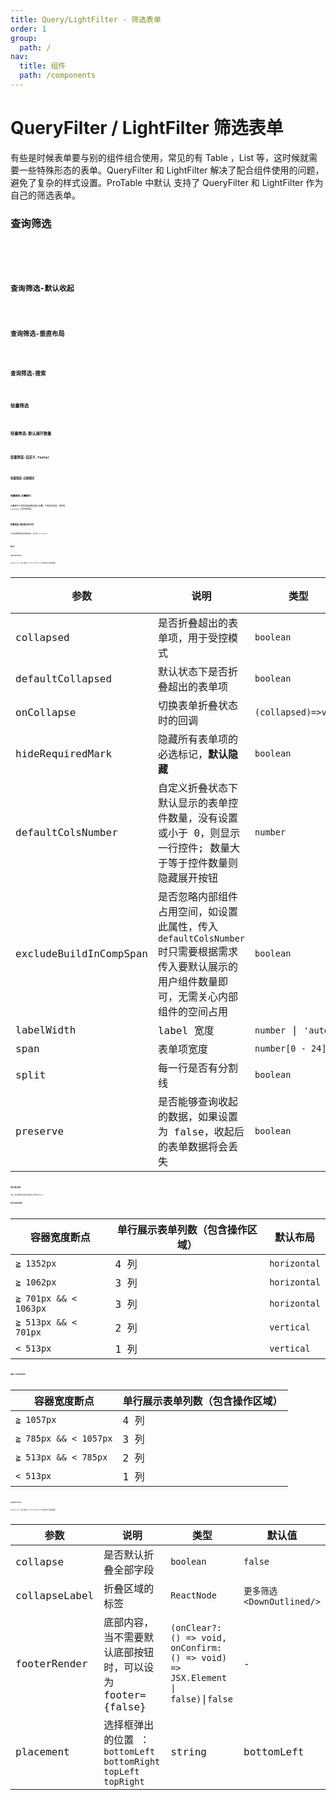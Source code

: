 ```yaml
---
title: Query/LightFilter - 筛选表单
order: 1
group:
  path: /
nav:
  title: 组件
  path: /components
---
```


# QueryFilter / LightFilter 筛选表单

有些是时候表单要与别的组件组合使用，常见的有 Table ，List 等，这时候就需要一些特殊形态的表单。QueryFilter 和 LightFilter 解决了配合组件使用的问题，避免了复杂的样式设置。ProTable 中默认 支持了 QueryFilter 和 LightFilter 作为自己的筛选表单。

### 查询筛选

<code src="./demos/query-filter.tsx" height="137px" title="查询筛选"/>

<code src="./demos/query-filter-test.tsx" height="168px" title="查询筛选" debug/>

### 查询筛选-默认收起

<code src="./demos/query-filter-collapsed.tsx" height="137px" title="查询筛选-默认收起"/>

### 查询筛选-垂直布局

<code src="./demos/query-filter-vertical.tsx" height="167px" title="查询筛选-垂直布局"/>

### 查询筛选-搜索

<code src="./demos/search-filter.tsx" background="#f0f2f5" height="328px" title="查询筛选-搜索"/>

### 轻量筛选

<code src="./demos/light-filter.tsx" height="287px" title="轻量筛选"/>

### 轻量筛选-默认展开数量

<code src="./demos/query-filter-defaultColsNumber.tsx" height="287px" title="轻量筛选-默认展开数量"/>

### 轻量筛选-自定义 footer

<code src="./demos/light-filter-footer.tsx" height="283px" title="轻量筛选-自定义footer"/>

### 轻量筛选-边框模式

<code src="./demos/light-filter-bordered.tsx" height="113px" title="轻量筛选-边框模式"/>

### 轻量筛选-折叠模式

折叠模式下所有的选项都会默认折叠，不管是否有值，控件的 `secondary` 将不再有效。

<code src="./demos/light-filter-collapse.tsx" height="113px" title="轻量筛选-折叠模式"/>

### 轻量筛选-弹出框对齐方式

手动设置轻量筛选的弹出框，默认为 `bottomLeft`

<code src="./demos/light-filter-placement.tsx" height="225px" title="轻量筛选-弹出框对齐方式"/>

## API

### QueryFilter

QueryFilter 除了继承 ProForm 的 API 以外还支持下面的属性。

| 参数 | 说明 | 类型 | 默认值 |
| --- | --- | --- | --- |
| collapsed | 是否折叠超出的表单项，用于受控模式 | `boolean` | - |
| defaultCollapsed | 默认状态下是否折叠超出的表单项 | `boolean` | true |
| onCollapse | 切换表单折叠状态时的回调 | `(collapsed)=>void` | - |
| hideRequiredMark | 隐藏所有表单项的必选标记，**默认隐藏** | `boolean` | true |
| defaultColsNumber | 自定义折叠状态下默认显示的表单控件数量，没有设置或小于 0，则显示一行控件; 数量大于等于控件数量则隐藏展开按钮 | `number` | - |
| excludeBuildInCompSpan | 是否忽略内部组件占用空间，如设置此属性，传入`defaultColsNumber`时只需要根据需求传入要默认展示的用户组件数量即可，无需关心内部组件的空间占用 | `boolean` | `false` |
| labelWidth | label 宽度 | `number` \| `'auto'` | `80` |
| span | 表单项宽度 | `number[0 - 24]` | - |
| split | 每一行是否有分割线 | `boolean` | - |
| preserve | 是否能够查询收起的数据，如果设置为 false，收起后的表单数据将会丢失 | `boolean` | true |

#### 响应式断点规则

注意，断点的值均为表单容器的大小而非视口大小。

##### 默认布局时的规则

| 容器宽度断点          | 单行展示表单列数（包含操作区域） | 默认布局     |
| --------------------- | -------------------------------- | ------------ |
| `≧ 1352px`            | 4 列                             | `horizontal` |
| `≧ 1062px`            | 3 列                             | `horizontal` |
| `≧ 701px && < 1063px` | 3 列                             | `horizontal` |
| `≧ 513px && < 701px`  | 2 列                             | `vertical`   |
| `< 513px`             | 1 列                             | `vertical`   |

##### 强制上下布局时的规则

| 容器宽度断点          | 单行展示表单列数（包含操作区域） |
| --------------------- | -------------------------------- |
| `≧ 1057px`            | 4 列                             |
| `≧ 785px && < 1057px` | 3 列                             |
| `≧ 513px && < 785px`  | 2 列                             |
| `< 513px`             | 1 列                             |

### LightFilter

LightFilter 除了继承 ProForm 的 API 以外还支持下面的属性。

| 参数 | 说明 | 类型 | 默认值 |
| --- | --- | --- | --- |
| collapse | 是否默认折叠全部字段 | `boolean` | `false` |
| collapseLabel | 折叠区域的标签 | `ReactNode` | `更多筛选 <DownOutlined/>` |
| footerRender | 底部内容，当不需要默认底部按钮时，可以设为 footer={false} | `(onClear?: () => void, onConfirm: () => void) => JSX.Element \| false)`\|`false` | - |
| placement | 选择框弹出的位置 ：`bottomLeft` `bottomRight` `topLeft` `topRight` | string | bottomLeft |
